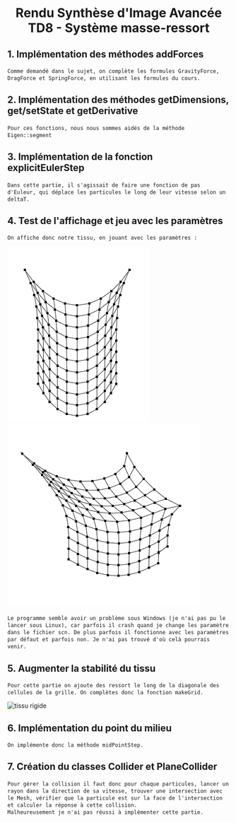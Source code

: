 # <center> Rendu Synthèse d'Image Avancée <br> TD8 - Système masse-ressort

 ## 1. Implémentation des méthodes addForces

    Comme demandé dans le sujet, on complète les formules GravityForce, DragForce et SpringForce, en utilisant les formules du cours.


## 2. Implémentation des méthodes getDimensions, get/setState et getDerivative

    Pour ces fonctions, nous nous sommes aidés de la méthode Eigen::segment


## 3. Implémentation de la fonction explicitEulerStep

    Dans cette partie, il s'agissait de faire une fonction de pas d'Euleur, qui déplace les particules le long de leur vitesse selon un deltaT.

## 4. Test de l'affichage et jeu avec les paramètres

    On affiche donc notre tissu, en jouant avec les paramètres : 

![tissu](Img_results/tissu.png)  
![tissu avec point d'accroche](Img_results/tissu_force_accroche.png) 

    Le programme semble avoir un problème sous Windows (je n'ai pas pu le lancer sous Linux), car parfois il crash quand je change les paramètre dans le fichier scn. De plus parfois il fonctionne avec les paramètres par défaut et parfois non. Je n'ai pas trouvé d'où celà pourrais venir.

## 5. Augmenter la stabilité du tissu

    Pour cette partie on ajoute des ressort le long de la diagonale des cellules de la grille. On complètes donc la fonction makeGrid.

![tissu rigide](Img_results/tissu_rigidité.png)

## 6. Implémentation du point du milieu

    On implémente donc la méthode midPointStep.

## 7. Création du classes Collider et PlaneCollider

    Pour gérer la collision il faut donc pour chaque particules, lancer un rayon dans la direction de sa vitesse, trouver une intersection avec le Mesh, vérifier que la particule est sur la face de l'intersection et calculer la réponse à cette collision.
    Malheureusement je n'ai pas réussi à implémenter cette partie.